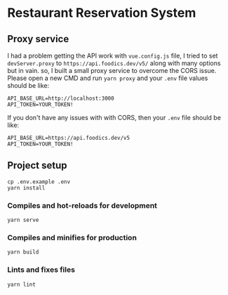 # Restaurant Reservation System

## Proxy service
I had a problem getting the API work with `vue.config.js` file, I tried to set `devServer.proxy` to `https://api.foodics.dev/v5/` along with many options but in vain. so, I built a small proxy service to overcome the CORS issue. Please open a new CMD and run `yarn proxy` and your `.env` file values should be like:
```
API_BASE_URL=http://localhost:3000
API_TOKEN=YOUR_TOKEN!
```

If you don't have any issues with with CORS, then your `.env` file should be like:
```
API_BASE_URL=https://api.foodics.dev/v5
API_TOKEN=YOUR_TOKEN!
```

## Project setup
```
cp .env.example .env
yarn install
```

### Compiles and hot-reloads for development
```
yarn serve
```

### Compiles and minifies for production
```
yarn build
```

### Lints and fixes files
```
yarn lint
```
